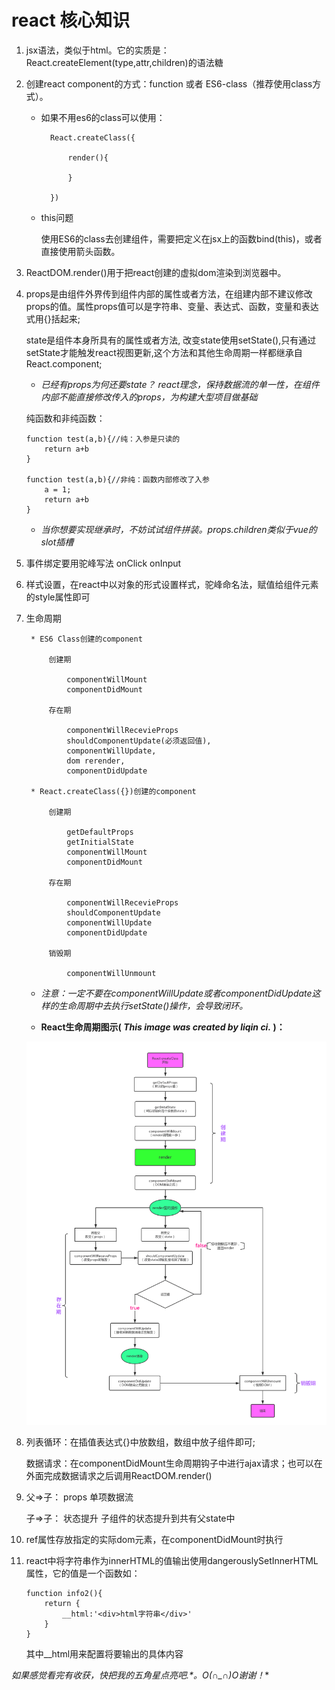 # react 核心知识 

1.  jsx语法，类似于html。它的实质是：React.createElement(type,attr,children)的语法糖

2.  创建react component的方式：function 或者 ES6-class（推荐使用class方式）。  
    
    * 如果不用es6的class可以使用：  

            React.createClass({  
                    
                render(){
                        
                }  

            }) 

    * this问题  

        使用ES6的class去创建组件，需要把定义在jsx上的函数bind(this)，或者直接使用箭头函数。

3.  ReactDOM.render()用于把react创建的虚拟dom渲染到浏览器中。

4.  props是由组件外界传到组件内部的属性或者方法，在组建内部不建议修改props的值。属性props值可以是字符串、变量、表达式、函数，变量和表达式用{}括起来;

    state是组件本身所具有的属性或者方法, 改变state使用setState(),只有通过setState才能触发react视图更新,这个方法和其他生命周期一样都继承自React.component;

    * *已经有props为何还要state？ react理念，保持数据流的单一性，在组件内部不能直接修改传入的props，为构建大型项目做基础* 
    
    纯函数和非纯函数：

        function test(a,b){//纯：入参是只读的
            return a+b 
        }

        function test(a,b){//非纯：函数内部修改了入参
            a = 1;
            return a+b
        }

    * *当你想要实现继承时，不妨试试组件拼装。props.children类似于vue的slot插槽*

5. 事件绑定要用驼峰写法 onClick  onInput 

6. 样式设置，在react中以对象的形式设置样式，驼峰命名法，赋值给组件元素的style属性即可

7. 生命周期

        * ES6 Class创建的component

            创建期

                componentWillMount
                componentDidMount

            存在期

                componentWillRecevieProps
                shouldComponentUpdate(必须返回值),   
                componentWillUpdate,    
                dom rerender,
                componentDidUpdate
            
        * React.createClass({})创建的component

            创建期

                getDefaultProps
                getInitialState
                componentWillMount
                componentDidMount

            存在期

                componentWillRecevieProps
                shouldComponentUpdate
                componentWillUpdate
                componentDidUpdate

            销毁期

                componentWillUnmount

    * *注意：一定不要在componentWillUpdate或者componentDidUpdate这样的生命周期中去执行setState()操作，会导致闭环。*        

    * **React生命周期图示( *This image was created by liqin ci.* )：**

    ![两步验证 here](https://github.com/JackCrysler/react-start/raw/master/img/001.png)
    


8. 
    列表循环：在插值表达式{}中放数组，数组中放子组件即可;

    数据请求：在componentDidMount生命周期钩子中进行ajax请求；也可以在外面完成数据请求之后调用ReactDOM.render()

9.      
    父=>子： props 单项数据流

    子=>子： 状态提升 子组件的状态提升到共有父state中

10. ref属性存放指定的实际dom元素，在componentDidMount时执行

11. react中将字符串作为innerHTML的值输出使用dangerouslySetInnerHTML属性，它的值是一个函数如：

        function info2(){
            return {
                __html:'<div>html字符串</div>'
            }
        }

    其中__html用来配置将要输出的具体内容




**如果感觉看完有收获，快把我的五角星点亮吧*.*。O(∩_∩)O谢谢！**
